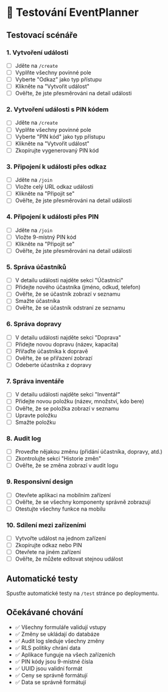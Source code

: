 # 🧪 Testování EventPlanner

## Testovací scénáře

### 1. Vytvoření události
- [ ] Jděte na `/create`
- [ ] Vyplňte všechny povinné pole
- [ ] Vyberte "Odkaz" jako typ přístupu
- [ ] Klikněte na "Vytvořit událost"
- [ ] Ověřte, že jste přesměrováni na detail události

### 2. Vytvoření události s PIN kódem
- [ ] Jděte na `/create`
- [ ] Vyplňte všechny povinné pole
- [ ] Vyberte "PIN kód" jako typ přístupu
- [ ] Klikněte na "Vytvořit událost"
- [ ] Zkopírujte vygenerovaný PIN kód

### 3. Připojení k události přes odkaz
- [ ] Jděte na `/join`
- [ ] Vložte celý URL odkaz události
- [ ] Klikněte na "Připojit se"
- [ ] Ověřte, že jste přesměrováni na detail události

### 4. Připojení k události přes PIN
- [ ] Jděte na `/join`
- [ ] Vložte 9-místný PIN kód
- [ ] Klikněte na "Připojit se"
- [ ] Ověřte, že jste přesměrováni na detail události

### 5. Správa účastníků
- [ ] V detailu události najděte sekci "Účastníci"
- [ ] Přidejte nového účastníka (jméno, odkud, telefon)
- [ ] Ověřte, že se účastník zobrazí v seznamu
- [ ] Smažte účastníka
- [ ] Ověřte, že se účastník odstraní ze seznamu

### 6. Správa dopravy
- [ ] V detailu události najděte sekci "Doprava"
- [ ] Přidejte novou dopravu (název, kapacita)
- [ ] Přiřaďte účastníka k dopravě
- [ ] Ověřte, že se přiřazení zobrazí
- [ ] Odeberte účastníka z dopravy

### 7. Správa inventáře
- [ ] V detailu události najděte sekci "Inventář"
- [ ] Přidejte novou položku (název, množství, kdo bere)
- [ ] Ověřte, že se položka zobrazí v seznamu
- [ ] Upravte položku
- [ ] Smažte položku

### 8. Audit log
- [ ] Proveďte nějakou změnu (přidání účastníka, dopravy, atd.)
- [ ] Zkontrolujte sekci "Historie změn"
- [ ] Ověřte, že se změna zobrazí v audit logu

### 9. Responsivní design
- [ ] Otevřete aplikaci na mobilním zařízení
- [ ] Ověřte, že se všechny komponenty správně zobrazují
- [ ] Otestujte všechny funkce na mobilu

### 10. Sdílení mezi zařízeními
- [ ] Vytvořte událost na jednom zařízení
- [ ] Zkopírujte odkaz nebo PIN
- [ ] Otevřete na jiném zařízení
- [ ] Ověřte, že můžete editovat stejnou událost

## Automatické testy
Spusťte automatické testy na `/test` stránce po deploymentu.

## Očekávané chování
- ✅ Všechny formuláře validují vstupy
- ✅ Změny se ukládají do databáze
- ✅ Audit log sleduje všechny změny
- ✅ RLS politiky chrání data
- ✅ Aplikace funguje na všech zařízeních
- ✅ PIN kódy jsou 9-místné čísla
- ✅ UUID jsou validní formát
- ✅ Ceny se správně formátují
- ✅ Data se správně formátují 